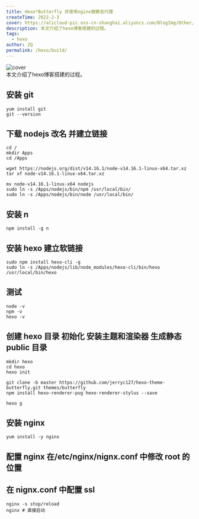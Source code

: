 ```yaml
---
title: Hexo*Butterfly 并使用nginx做静态代理
createTime: 2022-2-3
cover: https://alicloud-pic.oss-cn-shanghai.aliyuncs.com/BlogImg/Other/Hexo_%E7%8E%AF%E5%A2%83%E6%90%AD%E5%BB%BA/%E5%B0%81%E9%9D%A2.jpg
description: 本文介绍了hexo博客搭建的过程。
tags:
  - hexo
author: ZQ
permalink: /hexo/build/
---
```

![cover]( https://alicloud-pic.oss-cn-shanghai.aliyuncs.com/BlogImg/Other/Hexo_%E7%8E%AF%E5%A2%83%E6%90%AD%E5%BB%BA/%E5%B0%81%E9%9D%A2.jpg)
<br> 本文介绍了hexo博客搭建的过程。
<!-- more -->

## 安装 git

```shell
yum install git
git --version
```

## 下载 nodejs 改名 并建立链接

```shell
cd /
mkdir Apps
cd /Apps

wget https://nodejs.org/dist/v14.16.1/node-v14.16.1-linux-x64.tar.xz
tar xf node-v14.16.1-linux-x64.tar.xz

mv node-v14.16.1-linux-x64 nodejs
sudo ln -s /Apps/nodejs/bin/npm /usr/local/bin/
sudo ln -s /Apps/nodejs/bin/node /usr/local/bin/
```

## 安装 n

```shell
npm install -g n
```

## 安装 hexo 建立软链接

```shell
sudo npm install hexo-cli -g
sudo ln -s /Apps/nodejs/lib/node_modules/hexo-cli/bin/hexo /usr/local/bin/hexo
```

## 测试

```shell
node -v
npm -v
hexo -v
```

## 创建 hexo 目录 初始化 安装主题和渲染器 生成静态 public 目录

```shell
mkdir hexo
cd hexo
hexo init

git clone -b master https://github.com/jerryc127/hexo-theme-butterfly.git themes/butterfly
npm install hexo-renderer-pug hexo-renderer-stylus --save

hexo g
```

## 安装 nginx

```shell
yum install -y nginx
```

## 配置 nginx 在/etc/nginx/nignx.conf 中修改 root 的位置

## 在 nignx.conf 中配置 ssl

```shell
nginx -s stop/reload
nginx # 直接启动
```
